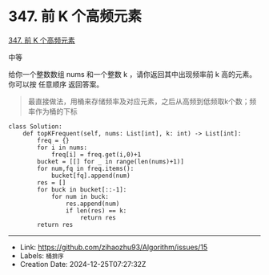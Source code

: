 # 347. 前 K 个高频元素


[347. 前 K 个高频元素](https://leetcode.cn/problems/top-k-frequent-elements/)

中等

给你一个整数数组 nums 和一个整数 k ，请你返回其中出现频率前 k 高的元素。你可以按 任意顺序 返回答案。

> 最直接做法，用桶来存储频率及对应元素，之后从高频到低频取k个数；频率作为桶的下标


```
class Solution:
    def topKFrequent(self, nums: List[int], k: int) -> List[int]:
        freq = {}
        for i in nums:
            freq[i] = freq.get(i,0)+1
        bucket = [[] for _ in range(len(nums)+1)]
        for num,fq in freq.items():
            bucket[fq].append(num)
        res = []
        for buck in bucket[::-1]:
            for num in buck:
                res.append(num)
                if len(res) == k:
                    return res
        return res

```

---

* Link: https://github.com/zihaozhu93/Algorithm/issues/15
* Labels: `桶排序`
* Creation Date: 2024-12-25T07:27:32Z
